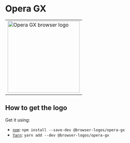 Opera GX
========

<!-- markdownlint-disable line-length no-inline-html -->
<table>
    <tr height=240>
        <td>
            <a href="https://github.com/alrra/browser-logos/tree/ceee9a5c3e6e48d6810f98671a0a7a978b63d459/src/opera-gx">
                <img width=230 src="https://raw.githubusercontent.com/alrra/browser-logos/ceee9a5c3e6e48d6810f98671a0a7a978b63d459/src/opera-gx/opera-gx_512x512.png" alt="Opera GX browser logo">
            </a>
        </td>
    </tr>
</table>
<!-- markdownlint-enable line-length no-inline-html -->

How to get the logo
-------------------

Get it using:

* [`npm`][npm]: `npm install --save-dev @browser-logos/opera-gx`
* [`Yarn`][yarn]: `yarn add --dev @browser-logos/opera-gx`

<!-- Link labels: -->

[npm]: https://www.npmjs.com/
[yarn]: https://yarnpkg.com/
